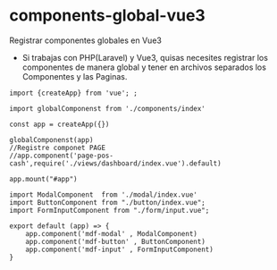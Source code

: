 # components-global-vue3
Registrar componentes globales en Vue3
- Si trabajas con PHP(Laravel) y Vue3, quisas necesites registrar los componentes de manera global y tener en archivos separados los Componentes y las Paginas.
```
import {createApp} from 'vue'; ;

import globalComponenst from './components/index'

const app = createApp({}) 
 
globalComponenst(app)
//Registre componet PAGE
//app.component('page-pos-cash',require('./views/dashboard/index.vue').default)

app.mount("#app")
```

```
import ModalComponent  from './modal/index.vue' 
import ButtonComponent from "./button/index.vue";
import FormInputComponent from "./form/input.vue"; 
 
export default (app) => {
    app.component('mdf-modal' , ModalComponent)  
    app.component('mdf-button' , ButtonComponent)
    app.component('mdf-input' , FormInputComponent)  
}
```
